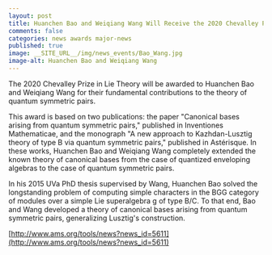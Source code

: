 ```yaml
---
layout: post
title: Huanchen Bao and Weiqiang Wang Will Receive the 2020 Chevalley Prize
comments: false
categories: news awards major-news
published: true
image: __SITE_URL__/img/news_events/Bao_Wang.jpg
image-alt: Huanchen Bao and Weiqiang Wang
---
```


The 2020 Chevalley Prize in Lie Theory will be awarded to Huanchen Bao and Weiqiang Wang for their fundamental contributions to the theory of quantum symmetric pairs. 

<!--more-->

This award is based on two publications: the paper "Canonical bases arising from quantum symmetric pairs," published in Inventiones Mathematicae, and the monograph "A new approach to Kazhdan-Lusztig theory of type B via quantum symmetric pairs," published in Astérisque. In these works, Huanchen Bao and Weiqiang Wang completely extended the known theory of canonical bases from the case of quantized enveloping algebras to the case of quantum symmetric pairs.

In his 2015 UVa PhD thesis supervised by Wang, Huanchen Bao solved the longstanding problem of computing simple characters in the BGG category of modules over a simple Lie superalgebra g of type B/C. To that end, Bao and Wang developed a theory of canonical bases arising from quantum symmetric pairs, generalizing Lusztig's construction.

[http://www.ams.org/tools/news?news_id=5611](http://www.ams.org/tools/news?news_id=5611)
